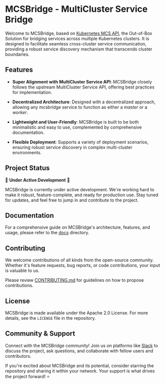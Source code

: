 # MCSBridge - MultiCluster Service Bridge

Welcome to MCSBridge, based on [Kubernetes MCS API](https://github.com/kubernetes-sigs/mcs-api), the Out-of-Box Solution for bridging services across multiple Kubernetes clusters. It is designed to facilitate seamless cross-cluster service communication, providing a robust service discovery mechanism that transcends cluster boundaries.

## Features

- **Super Alignment with MultiCluster Service API**: MCSBridge closely follows the upstream MultiCluster Service API, offering best practices for implementation.

- **Decentralized Architecture**: Designed with a decentralized approach, allowing any mcsbridge service to function as either a *master* or a *worker*.

- **Lightweight and User-Friendly**: MCSBridge is built to be both minimalistic and easy to use, complemented by comprehensive documentation.

- **Flexible Deployment**: Supports a variety of deployment scenarios, ensuring robust service discovery in complex multi-cluster environments.

## Project Status

🚧 **Under Active Development** 🚧

MCSBridge is currently under active development. We're working hard to make it robust, feature-complete, and ready for production use. Stay tuned for updates, and feel free to jump in and contribute to the project.

## Documentation

For a comprehensive guide on MCSBridge's architecture, features, and usage, please refer to the [docs](docs/) directory.

## Contributing

We welcome contributions of all kinds from the open-source community. Whether it's feature requests, bug reports, or code contributions, your input is valuable to us.

Please review [CONTRIBUTING.md](CONTRIBUTING.md) for guidelines on how to propose contributions.

## License

MCSBridge is made available under the Apache 2.0 License. For more details, see the `LICENSE` file in the repository.

## Community & Support

Connect with the MCSBridge community! Join us on platforms like [Slack](https://mcsbridge.slack.com) to discuss the project, ask questions, and collaborate with fellow users and contributors.

If you're excited about MCSBridge and its potential, consider starring the repository and sharing it within your network. Your support is what drives the project forward! ⭐
